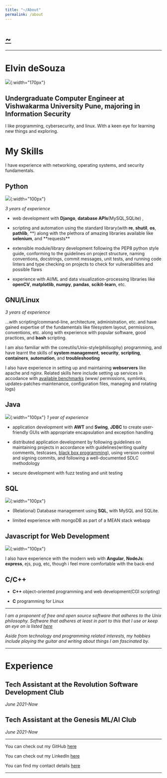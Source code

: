 ```yaml
---
title: "~/About"
permalink: /about
---
```


# [~](../README.md)

---

# Elvin deSouza

![](img/me.jpg){:width="170px"}

## Undergraduate Computer Engineer at Vishwakarma University Pune, majoring in Information Security

I like programming, cybersecurity, and linux. With a keen eye for learning new things and exploring.

# My Skills

I have experience with networking, operating systems, and security fundamentals.

## Python

![](img/python.jpg){:width="100px"}

_3 years of experience_

- web development with **Django**, **database APIs**(MySQL,SQLite) ,

- scripting and automation using the standard library(with **re**, **shutil**, **os**, **pathlib**, **) along with the plethora of amazing libraries available like **selenium**, and **requests\*\*

- extensible module/library development following the PEP8 python style guide, conforming to the guidelines on project structure, naming conventions, docstrings, commit messages, unit tests, and running code linters and type checking on projects to check for vulnerabilities and possible flaws

- experience with AI/ML and data visualization-processing libraries like
  **openCV**, **matplotlib**, **numpy**, **pandas**, **scikit-learn**, etc.

## GNU/Linux

_3 years of experience_

...with scripting/command-line, architecture, administration, etc. and have gained expertise of the fundamentals like filesystem layout, permissions, conventions, etc. along with experience with popular software, good practices, and **bash** scripting.

I am also familiar with the coreutils/Unix-style(philisophy) programming, and have learnt the skills of **system management**, **security**, **scripting**, **containers**, **automation**, and **troubleshooting**

I also have experience in setting up and maintaining **webservers** like apache and nginx. Related skills here include setting up services in accodance with [available benchmarks](https://www.cisecurity.org/cis-benchmarks/) (www/ permissions, symlinks, updates-patches-maintenance, configuration files, managing and rotating logs)

## Java

![](img/java.png){:width="100px"}
_1 year of experience_

- application development with **AWT** and **Swing**, **JDBC** to create user-friendly GUIs with appropriate encapsulation and exception handling

- distributed application development by following guidelines on maintaining projects in accordance with guidelines(writing quality comments, testcases, [black box programming](https://en.wikipedia.org/wiki/Black_box#:~:text=In%20computing%20in%20general%2C%20a,routine%20suitable%20for%20re%2Duse.)), using version control and signing commits, and following a well-documented SDLC methodology

- secure development with fuzz testing and unit testing

## SQL

![](img/db.png){:width="100px"}

- (Relational) Database management using **SQL**, with MySQL and SQLite.

- limited experience with mongoDB as part of a MEAN stack webapp

## Javascript for Web Development

![](img/modern-web.jpg){:width="100px"}

I also have experience with the modern web with **Angular**, **NodeJs**: **express**, ejs, pug, etc, though i feel more comfortable with the back-end

## C/C++

- **C++** object-oriented programming and web development(CGI scripting)

- **C** programming for Linux

---

_I am a proponent of free and open source software that adheres to the Unix philosophy. Software that adheres at least in part to this that I use or keep an eye on is listed [here](software.md)_

_Aside from technology and programming related interests, my hobbies include playing the guitar and writing about things I am fascinated by._

---

# Experience

## Tech Assistant at the Revolution Software Development Club

_June 2021-Now_

## Tech Assistant at the Genesis ML/AI Club

_June 2021-Now_

---

You can check out my GitHub [here](https://github.com/elvindsouza/)

You can check out my LinkedIn [here](https://www.linkedin.com/in/elvindesouza/)

<!-- You can check out my Leetcode [here](https://github.com/elvindsouza/)
You can check out my Hackerrank [here](https://github.com/elvindsouza/)
You can check out my TryHackMe [here](https://github.com/elvindsouza/)
You can check out my HackTheBox [here](https://github.com/elvindsouza/) -->

You can find my contact details [here](https://elvindsouza.github.io/about/contact/)

---
